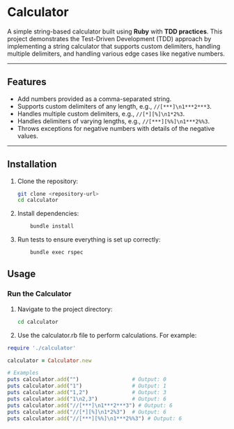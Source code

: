 # Calculator

A simple string-based calculator built using **Ruby** with **TDD practices**. This project demonstrates the Test-Driven Development (TDD) approach by implementing a string calculator that supports custom delimiters, handling multiple delimiters, and handling various edge cases like negative numbers.

---

## Features

- Add numbers provided as a comma-separated string.
- Supports custom delimiters of any length, e.g., `//[***]\n1***2***3`.
- Handles multiple custom delimiters, e.g., `//[*][%]\n1*2%3`.
- Handles delimiters of varying lengths, e.g., `//[***][%%]\n1***2%%3`.
- Throws exceptions for negative numbers with details of the negative values.

---

## Installation

1. Clone the repository:
   ```bash
   git clone <repository-url>
   cd calculator
2. Install dependencies:
    ``` bash
        bundle install
3. Run tests to ensure everything is set up correctly:
    ``` bash
        bundle exec rspec

## Usage

### Run the Calculator

1. Navigate to the project directory:
   ``` bash
   cd calculator
2. Use the calculator.rb file to perform calculations. For example:

``` ruby
require './calculator'

calculator = Calculator.new

# Examples
puts calculator.add("")                 # Output: 0
puts calculator.add("1")                # Output: 1
puts calculator.add("1,2")              # Output: 3
puts calculator.add("1\n2,3")           # Output: 6
puts calculator.add("//[***]\n1***2***3") # Output: 6
puts calculator.add("//[*][%]\n1*2%3")  # Output: 6
puts calculator.add("//[***][%%]\n1***2%%3") # Output: 6
